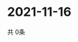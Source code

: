 # 2021-11-16
  共 0条

  <!-- BEGIN -->
  <!-- 最后更新时间Tue Nov 16 2021 01:46:54 GMT+0000 (Coordinated Universal Time) -->
  
  <!-- END -->
  
  
